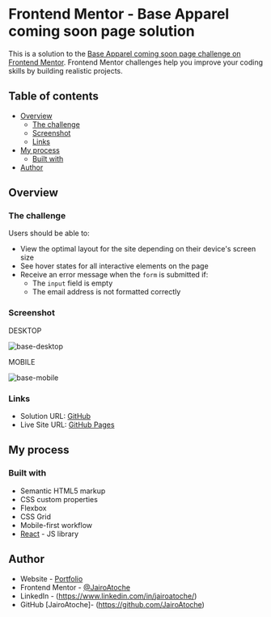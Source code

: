 # Frontend Mentor - Base Apparel coming soon page solution

This is a solution to the [Base Apparel coming soon page challenge on Frontend Mentor](https://www.frontendmentor.io/challenges/base-apparel-coming-soon-page-5d46b47f8db8a7063f9331a0). Frontend Mentor challenges help you improve your coding skills by building realistic projects. 

## Table of contents

- [Overview](#overview)
  - [The challenge](#the-challenge)
  - [Screenshot](#screenshot)
  - [Links](#links)
- [My process](#my-process)
  - [Built with](#built-with)
- [Author](#author)

## Overview

### The challenge

Users should be able to:

- View the optimal layout for the site depending on their device's screen size
- See hover states for all interactive elements on the page
- Receive an error message when the `form` is submitted if:
  - The `input` field is empty
  - The email address is not formatted correctly

### Screenshot

DESKTOP

![base-desktop](https://user-images.githubusercontent.com/44626985/184465670-af0ba995-b560-4708-a97e-8fe4c35e2a17.png)

MOBILE

![base-mobile](https://user-images.githubusercontent.com/44626985/184465671-248f5295-5cfe-42ed-b455-9d6ec67ce504.png)

### Links

- Solution URL: [GitHub](https://github.com/JairoAtoche/base-apparel-coming-soon)
- Live Site URL: [GitHub Pages](https://jairoatoche.github.io/base-apparel-coming-soon/)

## My process

### Built with

- Semantic HTML5 markup
- CSS custom properties
- Flexbox
- CSS Grid
- Mobile-first workflow
- [React](https://reactjs.org/) - JS library

## Author

- Website - [Portfolio](https://jairoatoche.github.io/)
- Frontend Mentor - [@JairoAtoche](https://www.frontendmentor.io/profile/JairoAtoche)
- LinkedIn - (https://www.linkedin.com/in/jairoatoche/)
- GitHub [JairoAtoche]- (https://github.com/JairoAtoche)